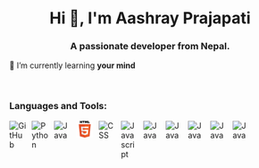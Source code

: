 <h1 align="center">Hi 👋, I'm Aashray Prajapati</h1>
<h3 align="center">A passionate developer from Nepal.</h3>

🌱 I’m currently learning **your mind**

<br>

<h3 align="left">Languages and Tools:</h3>
<img align="left" alt="GitHub" width="30px" style="padding-right:10px;" src="https://cdn.jsdelivr.net/gh/devicons/devicon/icons/github/github-original.svg">
<img align="left" alt="Python" width="30px" style="padding-right:10px;" src="https://avatars.githubusercontent.com/u/1525981?s=200&v=4">
<img align="left" alt="Java" width="30px" style="padding-right:10px;" src="">
<img align="left" alt="Html" width="30px" style="padding-right:10px;" src="https://raw.githubusercontent.com/github/explore/80688e429a7d4ef2fca1e82350fe8e3517d3494d/topics/html/html.png">
<img align="left" alt="CSS" width="30px" style="padding-right:10px;" src="">
<img align="left" alt="Javascript" width="30px" style="padding-right:10px;" src="">
<img align="left" alt="Java" width="30px" style="padding-right:10px;" src="">
<img align="left" alt="Java" width="30px" style="padding-right:10px;" src="">
<img align="left" alt="Java" width="30px" style="padding-right:10px;" src="">
<img align="left" alt="Java" width="30px" style="padding-right:10px;" src="">
<img align="left" alt="Java" width="30px" style="padding-right:10px;" src="">

</p>
